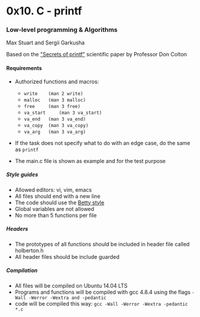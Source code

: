 # 0x10. C - printf

### Low-level programming & Algorithms

Max Stuart and Sergii Garkusha

Based on the ["Secrets of printf"](http://www.cypress.com/file/54761/download) scientific paper by Professor Don Colton

#### Requirements

* Authorized functions and macros:
	* `write 	(man 2 write)`
	* `malloc 	(man 3 malloc)`
	* `free 	(man 3 free)`
	* `va_start 	(man 3 va_start)`
	* `va_end 	(man 3 va_end)`
	* `va_copy 	(man 3 va_copy)`
	* `va_arg 	(man 3 va_arg)`

* If the task does not specify what to do with an edge case, do the same as `printf`
* The main.c file is shown as example and for the test purpose

##### Style guides
* Allowed editors: vi, vim, emacs
* All files should end with a new line
* The code should use the [Betty style](https://github.com/holbertonschool/Betty)
* Global variables are not allowed
* No more than 5 functions per file

##### Headers
* The prototypes of all functions should be included in header file called holberton.h
* All header files should be include guarded

##### Compilation
* All files will be compiled on Ubuntu 14.04 LTS
* Programs and functions will be compiled with gcc 4.8.4 using the flags `-Wall -Werror -Wextra and -pedantic`
* code will be compiled this way: `gcc -Wall -Werror -Wextra -pedantic *.c`
